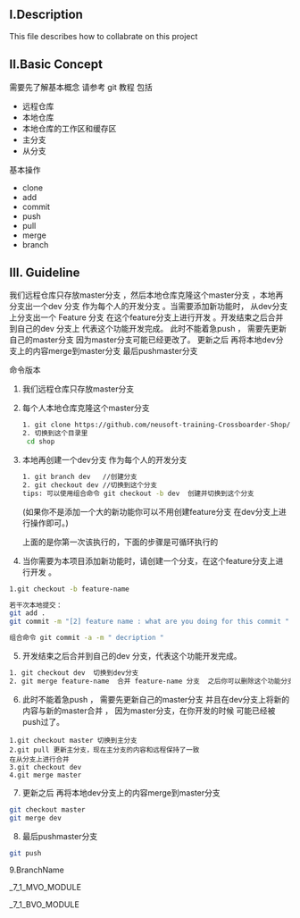 ## I.Description
This file describes how to collabrate on this project 

## II.Basic Concept 
需要先了解基本概念 请参考 git 教程
包括

- 远程仓库
- 本地仓库
- 本地仓库的工作区和缓存区
- 主分支
- 从分支

基本操作
- clone
- add 
- commit 
- push
- pull
- merge
- branch



## III. Guideline

我们远程仓库只存放master分支 ，然后本地仓库克隆这个master分支 ，本地再分支出一个dev 分支 作为每个人的开发分支 。当需要添加新功能时， 从dev分支上分支出一个 Feature 分支 在这个feature分支上进行开发 。开发结束之后合并到自己的dev 分支上 代表这个功能开发完成。 此时不能着急push ， 需要先更新自己的master分支 因为master分支可能已经更改了。 更新之后 再将本地dev分支上的内容merge到master分支 最后pushmaster分支



命令版本

1. 我们远程仓库只存放master分支

2. 每个人本地仓库克隆这个master分支 

   ```bash
   1. git clone https://github.com/neusoft-training-Crossboarder-Shop/shop.git
   2. 切换到这个目录里
   	cd shop
   ```

   

3. 本地再创建一个dev分支 作为每个人的开发分支

   ```bash
   1. git branch dev   //创建分支
   2. git checkout dev //切换到这个分支 
   tips: 可以使用组合命令 git checkout -b dev  创建并切换到这个分支
   ```

   (如果你不是添加一个大的新功能你可以不用创建feature分支  在dev分支上进行操作即可。)

   上面的是你第一次该执行的，下面的步骤是可循环执行的

4.  当你需要为本项目添加新功能时，请创建一个分支，在这个feature分支上进行开发 。

   ```bash
   1.git checkout -b feature-name
   
   若干次本地提交：
   git add .   
   git commit -m "[2] feature name : what are you doing for this commit "
   
   组合命令 git commit -a -m " decription "
   ```

   

5. 开发结束之后合并到自己的dev 分支，代表这个功能开发完成。 

``` bash
1. git checkout dev  切换到dev分支
2. git merge feature-name  合并 feature-name 分支  之后你可以删除这个功能分支
```

6. 此时不能着急push ， 需要先更新自己的master分支 并且在dev分支上将新的内容与新的master合并 ， 因为master分支，在你开发的时候 可能已经被push过了。 

```bas
1.git checkout master 切换到主分支
2.git pull 更新主分支，现在主分支的内容和远程保持了一致
在从分支上进行合并
3.git checkout dev  
4.git merge master 
```

7. 更新之后 再将本地dev分支上的内容merge到master分支 

```bash
git checkout master 
git merge dev 
```



8. 最后pushmaster分支

```bash 
git push 
```

9.BranchName

_7_1_MVO_MODULE

_7_1_BVO_MODULE